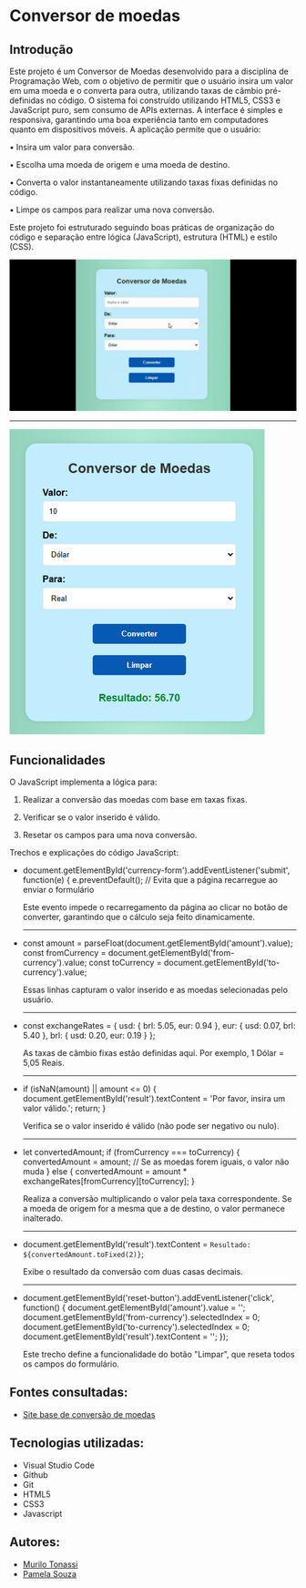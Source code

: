 # Conversor de moedas

## Introdução

Este projeto é um Conversor de Moedas desenvolvido para a disciplina de Programação Web, com o objetivo de permitir que o usuário insira um valor em uma moeda e o converta para outra, utilizando taxas de câmbio pré-definidas no código. O sistema foi construído utilizando HTML5, CSS3 e JavaScript puro, sem consumo de APIs externas. A interface é simples e responsiva, garantindo uma boa experiência tanto em computadores quanto em dispositivos móveis.
A aplicação permite que o usuário:
 
• Insira um valor para conversão.
 
• Escolha uma moeda de origem e uma moeda de destino.
 
• Converta o valor instantaneamente utilizando taxas fixas definidas no código.
 
• Limpe os campos para realizar uma nova conversão.
 
Este projeto foi estruturado seguindo boas práticas de organização do código e separação entre lógica (JavaScript), estrutura (HTML) e estilo (CSS).

<img src="gif.moeda.gif">
<hr>
<img src="img.moeda.png">

## Funcionalidades

O JavaScript implementa a lógica para:
1. Realizar a conversão das moedas com base em taxas fixas.
 
2. Verificar se o valor inserido é válido.
 
3. Resetar os campos para uma nova conversão.
 
Trechos e explicações do código JavaScript:

- document.getElementById('currency-form').addEventListener('submit', function(e) {
    e.preventDefault();  // Evita que a página recarregue ao enviar o formulário

    Este evento impede o recarregamento da página ao clicar no botão de converter, garantindo que o cálculo seja feito dinamicamente.
    <hr>

- const amount = parseFloat(document.getElementById('amount').value);
    const fromCurrency = document.getElementById('from-currency').value;
    const toCurrency = document.getElementById('to-currency').value;

    Essas linhas capturam o valor inserido e as moedas selecionadas pelo usuário.
    <hr>

- const exchangeRates = {
    usd: { brl: 5.05, eur: 0.94 },
    eur: { usd: 0.07, brl: 5.40 },
    brl: { usd: 0.20, eur: 0.19 }
};
     
     As taxas de câmbio fixas estão definidas aqui. Por exemplo, 1 Dólar = 5,05 Reais.
     <hr>

 - if (isNaN(amount) || amount <= 0) {
    document.getElementById('result').textContent = 'Por favor, insira um valor válido.';
    return;
}
   
    Verifica se o valor inserido é válido (não pode ser negativo ou nulo).
    <hr>


- let convertedAmount;
if (fromCurrency === toCurrency) {
    convertedAmount = amount;  // Se as moedas forem iguais, o valor não muda
} else {
    convertedAmount = amount * exchangeRates[fromCurrency][toCurrency];
}
    
    Realiza a conversão multiplicando o valor pela taxa correspondente. Se a moeda de origem for a mesma que a de destino, o valor permanece inalterado.
    <hr>


- document.getElementById('result').textContent = `Resultado: ${convertedAmount.toFixed(2)}`;

    
    Exibe o resultado da conversão com duas casas decimais.
    <hr>


- document.getElementById('reset-button').addEventListener('click', function() {
    document.getElementById('amount').value = '';
    document.getElementById('from-currency').selectedIndex = 0;
    document.getElementById('to-currency').selectedIndex = 0;
    document.getElementById('result').textContent = '';
});

    
    Este trecho define a funcionalidade do botão "Limpar", que reseta todos os campos do formulário.

## Fontes consultadas:

- [Site base de conversão de moedas](https://www.bcb.gov.br/conversao)
 

 ## Tecnologias utilizadas:
- Visual Studio Code
 - Github
 - Git
 - HTML5
 - CSS3
 - Javascript

  ## Autores:
- [Murilo Tonassi](https://github.com/murilo-tonassi)
- [Pamela Souza](https://github.com/PamelaSouzaSilva)

